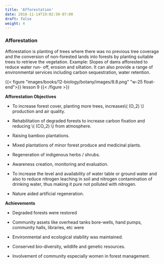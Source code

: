 ```yaml
---
title: 'Afforestation'
date: 2018-11-14T19:02:50-07:00
draft: false
weight: 4
---
```


### Afforestation

Afforestation is planting of trees where there was
no previous tree coverage and the conversion
of non-forested lands into forests by planting
suitable trees to retrieve the vegetation. Example:
Slopes of dams afforested to reduce water run-
off, erosion and siltation. It can also provide
a range of environmental services including
carbon sequestration, water retention.


{{< figure "images/books/12-biology/botany/images/8.8.png" "w-25 float-end">}}
lesson 9
{{< /figure >}}



**Afforestation Objectives**


* To increase forest cover, planting more trees,
increases\\( (O_2) \\)
production and air quality.



* Rehabilitation of degraded forests to
increase carbon fixation and reducing \\( (CO_2) \\)
from atmosphere.


* Raising bamboo plantations.


* Mixed plantations of minor forest produce
and medicinal plants.


* Regeneration of indigenous herbs / shrubs.



* Awareness creation, monitoring and
evaluation.



* To increase the level and availability of water
table or ground water and also to reduce
nitrogen leaching in soil and nitrogen
contamination of drinking water, thus
making it pure not polluted with nitrogen.



* Nature aided artificial regeneration.


**Achievements**



* Degraded forests were restored



* Community assets like overhead tanks
bore-wells, hand pumps, community halls,
libraries, etc were 


* Environmental and ecological stability was
maintained.


* Conserved bio-diversity, wildlife and genetic
resources.


* Involvement of community especially
women in forest management.